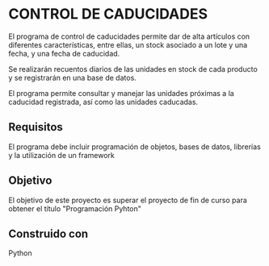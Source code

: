 # CONTROL DE CADUCIDADES

El programa de control de caducidades permite dar de alta
artículos con diferentes características, entre ellas,
un stock asociado a un lote y una fecha, y una fecha de caducidad.

Se realizarán recuentos diarios de las unidades en stock
de cada producto y se registrarán en una base de datos.

El programa permite consultar y manejar las unidades próximas a la 
caducidad registrada, así como las unidades caducadas.

## Requisitos

El programa debe incluir programación de objetos, bases de datos,
librerías y la utilización de un framework

## Objetivo

El objetivo de este proyecto es superar el proyecto de fin de curso
para obtener el título "Programación Pyhton"

## Construido con

Python